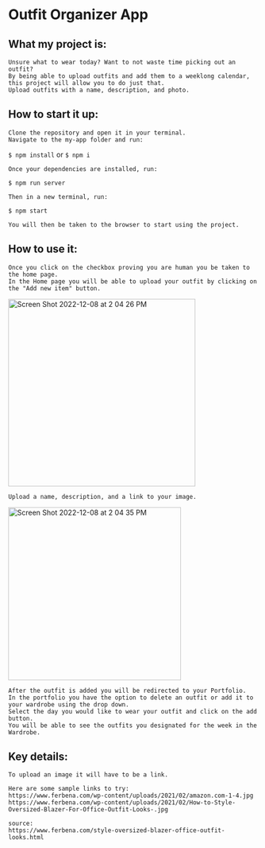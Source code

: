 # Outfit Organizer App

## What my project is:
    Unsure what to wear today? Want to not waste time picking out an outfit? 
    By being able to upload outfits and add them to a weeklong calendar, this project will allow you to do just that.
    Upload outfits with a name, description, and photo. 

## How to start it up:
    Clone the repository and open it in your terminal. 
    Navigate to the my-app folder and run:
   `$ npm install` or `$ npm i`
   
    Once your dependencies are installed, run:
   `$ npm run server` 

    Then in a new terminal, run:
   `$ npm start` 

    You will then be taken to the browser to start using the project.


## How to use it:
    Once you click on the checkbox proving you are human you be taken to the home page.
    In the Home page you will be able to upload your outfit by clicking on the "Add new item" button.
<img width="377" alt="Screen Shot 2022-12-08 at 2 04 26 PM" src="https://user-images.githubusercontent.com/109253075/206549193-22134d67-473f-4af7-a1dc-92a5d4ee8fb5.png">

    Upload a name, description, and a link to your image.
 <img width="348" alt="Screen Shot 2022-12-08 at 2 04 35 PM" src="https://user-images.githubusercontent.com/109253075/206549228-28aaa604-4586-410e-a3f7-a25c3b970429.png">
   

    After the outfit is added you will be redirected to your Portfolio.
    In the portfolio you have the option to delete an outfit or add it to your wardrobe using the drop down.
    Select the day you would like to wear your outfit and click on the add button.
    You will be able to see the outfits you designated for the week in the Wardrobe.

## Key details:
    To upload an image it will have to be a link.
    
    Here are some sample links to try:
    https://www.ferbena.com/wp-content/uploads/2021/02/amazon.com-1-4.jpg
    https://www.ferbena.com/wp-content/uploads/2021/02/How-to-Style-Oversized-Blazer-For-Office-Outfit-Looks-.jpg

    source:
    https://www.ferbena.com/style-oversized-blazer-office-outfit-looks.html























